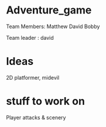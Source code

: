 # Adventure_game
Team Members: Matthew David Bobby

Team leader : david

# Ideas
2D platformer, midevil

# stuff to work on
Player attacks & scenery
